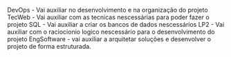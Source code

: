 DevOps - Vai auxiliar no desenvolvimento e na organização do projeto
TecWeb - Vai auxiliar com as tecnicas nescessárias para poder fazer o projeto
SQL - Vai auxiliar a criar os bancos de dados nescessários
LP2 - Vai auxiliar com o raciocionio logico nescessário para o desenvolvimento do projeto
EngSoftware - vai auxiliar a arquitetar soluções e desenvolver o projeto de forma estruturada.
